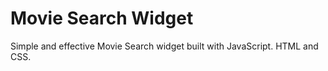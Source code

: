 <h1>Movie Search Widget</h1>

Simple and effective Movie Search widget built with JavaScript. HTML and CSS.
